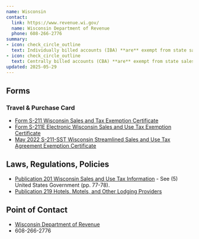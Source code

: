 ```yaml
---
name: Wisconsin
contact:
  link: https://www.revenue.wi.gov/
  name: Wisconsin Department of Revenue
  phone: 608-266-2776
summary:
- icon: check_circle_outline
  text: Individually billed accounts (IBA) **are** exempt from state sales tax.
- icon: check_circle_outline
  text: Centrally billed accounts (CBA) **are** exempt from state sales tax.
updated: 2025-05-29
---
```


## Forms

### Travel & Purchase Card

* [Form S-211 Wisconsin Sales and Tax Exemption Certificate](https://www.revenue.wi.gov/Pages/FAQS/pcs-s-exempt.aspx)
* [Form S-211E Electronic Wisconsin Sales and Use Tax Exemption Certificate](https://www.revenue.wi.gov/Pages/SalesAndUse/ExemptionCertificate.aspx)
* [May 2022 S-211-SST Wisconsin Streamlined Sales and Use Tax Agreement Exemption Certificate](https://www.revenue.wi.gov/Pages/FAQS/pcs-s-exempt.aspx)

## Laws, Regulations, Policies

* [Publication 201 Wisconsin Sales and Use Tax Information](https://www.revenue.wi.gov/DOR%20Publications/pb201.pdf) - See (5) United States Government (pp. 77-78).
* [Publication 219 Hotels, Motels, and Other Lodging Providers](https://www.revenue.wi.gov/DOR%20Publications/pb219.pdf)

## Point of Contact
- [Wisconsin Department of Revenue](https://www.revenue.wi.gov/)
- 608-266-2776
